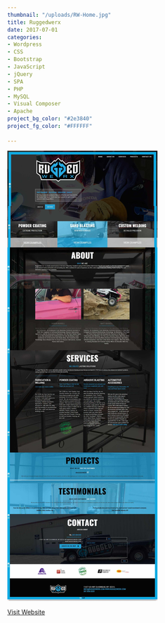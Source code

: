 ```yaml
---
thumbnail: "/uploads/RW-Home.jpg"
title: Ruggedwerx
date: 2017-07-01
categories:
- Wordpress
- CSS
- Bootstrap
- JavaScript
- jQuery
- SPA
- PHP
- MySQL
- Visual Composer
- Apache
project_bg_color: "#2e3840"
project_fg_color: "#FFFFFF"

---
```

![](/uploads/RW-Home.jpg)

[Visit Website](https://ruggedwerx.com "Ruggedwerx")